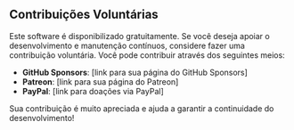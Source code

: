 ## Contribuições Voluntárias

Este software é disponibilizado gratuitamente. Se você deseja apoiar o desenvolvimento e manutenção contínuos, considere fazer uma contribuição voluntária. Você pode contribuir através dos seguintes meios:

- **GitHub Sponsors**: [link para sua página do GitHub Sponsors]
- **Patreon**: [link para sua página do Patreon]
- **PayPal**: [link para doações via PayPal]

Sua contribuição é muito apreciada e ajuda a garantir a continuidade do desenvolvimento!
